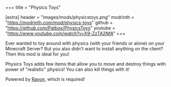 +++
title = "Physics Toys"

[extra]
header = "images/mods/physicstoys.png"
modrinth = "https://modrinth.com/mod/physics-toys"
github = "https://github.com/Patbox/PhysicsToys"
youtube = "https://www.youtube.com/watch?v=X9-ZzTA2NfA"
+++

Ever wanted to toy around with physics (with your friends or alone) on your Minecraft Server?
But you also didn't want to install anything on the client?
Then this mod is ideal for you!

Physics Toys adds few items that allow you to move and destroy things with power of "realistic" physics!
You can also kill things with it!

Powered by [Rayon](https://modrinth.com/mod/rayon), which is required!

